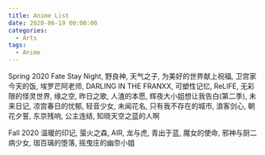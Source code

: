 ```yaml
---
title: Anime List
date: 2020-06-19 00:00:00
categories:
  - Arts
tags:
  - Anime
---
```


<!-- / CONTENT HIDDEN BY AUTHOR / -->

Spring 2020
Fate Stay Night, 野良神, 天气之子, 为美好的世界献上祝福, 卫宫家今天的饭, 埃罗芒阿老师, DARLING IN THE FRANXX, 可塑性记忆, ReLIFE, 无彩限的怪灵世界, 缘之空, 昨日之歌, 人渣的本愿, 辉夜大小姐想让我告白(第二季), 未来日记, 凉宫春日的忧郁, 轻音少女, 未闻花名, 只有我不存在的城市, 浪客剑心, 朝花夕誓, 东京残响, 公主连结, 知晓天空之蓝的人啊

Fall 2020
温暖的印记, 萤火之森, AIR, 龙与虎, 青出于蓝, 魔女的使命, 邪神与厨二病少女, 珈百璃的堕落, 摇曳庄的幽奈小姐

